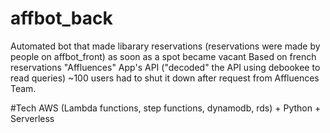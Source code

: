 # affbot_back
Automated bot that made libarary reservations (reservations were made by people on affbot_front) as soon as a spot became vacant
Based on french reservations "Affluences" App's API ("decoded" the API using debookee to read queries)
~100 users 
had to shut it down after request from Affluences Team.

#Tech
AWS (Lambda functions, step functions, dynamodb, rds) + Python + Serverless
